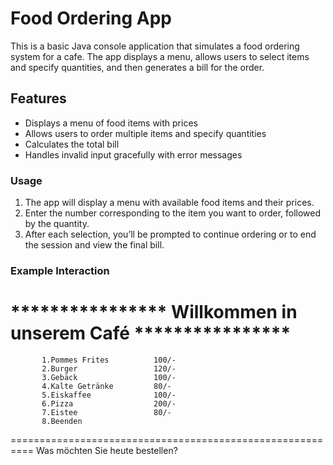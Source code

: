 # Food Ordering App

This is a basic Java console application that simulates a food ordering system for a cafe. The app displays a menu, allows users to select items and specify quantities, and then generates a bill for the order.

## Features

- Displays a menu of food items with prices
- Allows users to order multiple items and specify quantities
- Calculates the total bill
- Handles invalid input gracefully with error messages

### Usage

1. The app will display a menu with available food items and their prices.
2. Enter the number corresponding to the item you want to order, followed by the quantity.
3. After each selection, you’ll be prompted to continue ordering or to end the session and view the final bill.

### Example Interaction

**************** Willkommen in unserem Café ****************
==========================================================
           1.Pommes Frites          100/-
           2.Burger                 120/-
           3.Gebäck                 100/-
           4.Kalte Getränke         80/-
           5.Eiskaffee              100/-
           6.Pizza                  200/-
           7.Eistee                 80/-
           8.Beenden                     
==========================================================
          Was möchten Sie heute bestellen?
